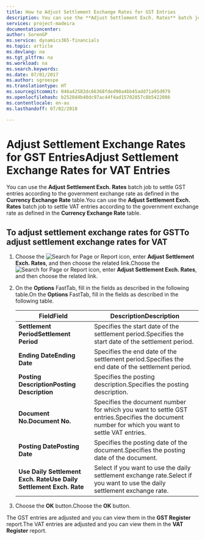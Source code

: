 ```yaml
---
title: How to Adjust Settlement Exchange Rates for GST Entries
description: You can use the **Adjust Settlement Exch. Rates** batch job to settle GST entries according to the government exchange rate as defined in the **Currency Exchange Rate** table.
services: project-madeira
documentationcenter: 
author: SorenGP
ms.service: dynamics365-financials
ms.topic: article
ms.devlang: na
ms.tgt_pltfrm: na
ms.workload: na
ms.search.keywords: 
ms.date: 07/01/2017
ms.author: sgroespe
ms.translationtype: HT
ms.sourcegitcommit: 046a42582dc66368fded90a4bb45add71a95d979
ms.openlocfilehash: b2528d4b40dc97ac44f4ad15702857c8b5422086
ms.contentlocale: en-au
ms.lasthandoff: 07/02/2018

---
```

# <a name="adjust-settlement-exchange-rates-for-vat-entries"></a><span data-ttu-id="f8319-103">Adjust Settlement Exchange Rates for GST Entries</span><span class="sxs-lookup"><span data-stu-id="f8319-103">Adjust Settlement Exchange Rates for VAT Entries</span></span>
<span data-ttu-id="f8319-104">You can use the **Adjust Settlement Exch. Rates** batch job to settle GST entries according to the government exchange rate as defined in the **Currency Exchange Rate** table.</span><span class="sxs-lookup"><span data-stu-id="f8319-104">You can use the **Adjust Settlement Exch. Rates** batch job to settle VAT entries according to the government exchange rate as defined in the **Currency Exchange Rate** table.</span></span>  

## <a name="to-adjust-settlement-exchange-rates-for-vat"></a><span data-ttu-id="f8319-105">To adjust settlement exchange rates for GST</span><span class="sxs-lookup"><span data-stu-id="f8319-105">To adjust settlement exchange rates for VAT</span></span>  

1.  <span data-ttu-id="f8319-106">Choose the ![Search for Page or Report](../../media/ui-search/search_small.png "Search for Page or Report icon") icon, enter **Adjust Settlement Exch. Rates**, and then choose the related link.</span><span class="sxs-lookup"><span data-stu-id="f8319-106">Choose the ![Search for Page or Report](../../media/ui-search/search_small.png "Search for Page or Report icon") icon, enter **Adjust Settlement Exch. Rates**, and then choose the related link.</span></span>  
2.  <span data-ttu-id="f8319-107">On the **Options** FastTab, fill in the fields as described in the following table.</span><span class="sxs-lookup"><span data-stu-id="f8319-107">On the **Options** FastTab, fill in the fields as described in the following table.</span></span>  

    |<span data-ttu-id="f8319-108">Field</span><span class="sxs-lookup"><span data-stu-id="f8319-108">Field</span></span>|<span data-ttu-id="f8319-109">Description</span><span class="sxs-lookup"><span data-stu-id="f8319-109">Description</span></span>|  
    |---------------------------------|---------------------------------------|  
    |<span data-ttu-id="f8319-110">**Settlement Period**</span><span class="sxs-lookup"><span data-stu-id="f8319-110">**Settlement Period**</span></span>|<span data-ttu-id="f8319-111">Specifies the start date of the settlement period.</span><span class="sxs-lookup"><span data-stu-id="f8319-111">Specifies the start date of the settlement period.</span></span>|  
    |<span data-ttu-id="f8319-112">**Ending Date**</span><span class="sxs-lookup"><span data-stu-id="f8319-112">**Ending Date**</span></span>|<span data-ttu-id="f8319-113">Specifies the end date of the settlement period.</span><span class="sxs-lookup"><span data-stu-id="f8319-113">Specifies the end date of the settlement period.</span></span>|  
    |<span data-ttu-id="f8319-114">**Posting Description**</span><span class="sxs-lookup"><span data-stu-id="f8319-114">**Posting Description**</span></span>|<span data-ttu-id="f8319-115">Specifies the posting description.</span><span class="sxs-lookup"><span data-stu-id="f8319-115">Specifies the posting description.</span></span>|  
    |<span data-ttu-id="f8319-116">**Document No.**</span><span class="sxs-lookup"><span data-stu-id="f8319-116">**Document No.**</span></span>|<span data-ttu-id="f8319-117">Specifies the document number for which you want to settle GST entries.</span><span class="sxs-lookup"><span data-stu-id="f8319-117">Specifies the document number for which you want to settle VAT entries.</span></span>|  
    |<span data-ttu-id="f8319-118">**Posting Date**</span><span class="sxs-lookup"><span data-stu-id="f8319-118">**Posting Date**</span></span>|<span data-ttu-id="f8319-119">Specifies the posting date of the document.</span><span class="sxs-lookup"><span data-stu-id="f8319-119">Specifies the posting date of the document.</span></span>|  
    |<span data-ttu-id="f8319-120">**Use Daily Settlement Exch. Rate**</span><span class="sxs-lookup"><span data-stu-id="f8319-120">**Use Daily Settlement Exch. Rate**</span></span>|<span data-ttu-id="f8319-121">Select if you want to use the daily settlement exchange rate.</span><span class="sxs-lookup"><span data-stu-id="f8319-121">Select if you want to use the daily settlement exchange rate.</span></span>|  

3.  <span data-ttu-id="f8319-122">Choose the **OK** button.</span><span class="sxs-lookup"><span data-stu-id="f8319-122">Choose the **OK** button.</span></span>  

<span data-ttu-id="f8319-123">The GST entries are adjusted and you can view them in the **GST Register** report.</span><span class="sxs-lookup"><span data-stu-id="f8319-123">The VAT entries are adjusted and you can view them in the **VAT Register** report.</span></span>

